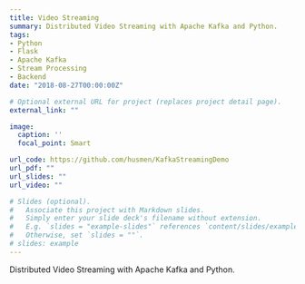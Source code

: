 ```yaml
---
title: Video Streaming
summary: Distributed Video Streaming with Apache Kafka and Python.
tags:
- Python
- Flask
- Apache Kafka
- Stream Processing
- Backend
date: "2018-08-27T00:00:00Z"

# Optional external URL for project (replaces project detail page).
external_link: ""

image:
  caption: ''
  focal_point: Smart

url_code: https://github.com/husmen/KafkaStreamingDemo
url_pdf: ""
url_slides: ""
url_video: ""

# Slides (optional).
#   Associate this project with Markdown slides.
#   Simply enter your slide deck's filename without extension.
#   E.g. `slides = "example-slides"` references `content/slides/example-slides.md`.
#   Otherwise, set `slides = ""`.
# slides: example
---
```


Distributed Video Streaming with Apache Kafka and Python.
